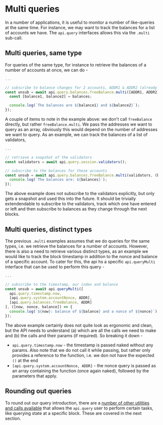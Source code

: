 # Multi queries

In a number of applications, it is useful to monitor a number of like-queries at the same time. For instance, we may want to track the balances for a list of accounts we have. The `api.query` interfaces allows this via the `.multi` sub-call.

## Multi queries, same type

For queries of the same type, for instance to retrieve the balances of a number of accounts at once, we can do -

```js
...

// subscribe to balance changes for 2 accounts, ADDR1 & ADDR2 (already defined)
const unsub = await api.query.balances.freeBalance.multi([ADDR1, ADDR2], (balances) => {
  const [balance1, balance2] = balances;

  console.log(`The balances are ${balance1} and ${balance2}`);
});
```

A couple of items to note in the example above: we don't call `freeBalance` directly, but rather `freeBalance.multi`. We pass the addresses we want to query as an array, obviously this would depend on the number of addresses we want to query. As an example, we can track the balances of a list of validators,

```js
...

// retrieve a snapshot of the validators
const validators = await api.query.session.validators();

// subscribe to the balances for these accounts
const unsub = await api.query.balances.freeBalance.multi(validators, (balances) => {
  console.log(`The balances are: ${balances}`);
});
```

The above example does not subscribe to the validators explicitly, but only gets a snapshot and used this into the future. It should be trivially extendendable to  subscribe to the validators, track which one have entered or left and then subscribe to balances as they change through the next blocks.

## Multi queries, distinct types

The previous `.multi` examples assumes that we do queries for the same types, i.e. we retrieve the balances for a number of accounts. However, there is also a need to retrieve various distinct types, as an example we would like to track the block timestamp in addition to the nonce and balance of a specific account. To cater for this, the api hs a specific `api.queryMulti` interface that can be used to perform this query -

```js
...

// subscribe to the timestamp, our index and balance
const unsub = await api.queryMulti([
  api.query.timestamp.now,
  [api.query.system.accountNonce, ADDR],
  [api.query.balances.freeBalance, ADDR]
], ([now, nonce, balance]) => {
  console.log(`${now}: balance of ${balance} and a nonce of ${nonce}`);
});
```

The above example certainly does not quite look as ergonomic and clean, but the API needs to understand (a) which are all the calls we need to make and (b) the calls and their params (if required). So breaking it down -

- `api.query.timestamp.now` - the timestamp is passed naked without any params. Also note that we do not call it while passing, but rather only provides a reference to the function, i.e. we don not have the expected `()` at the end
- `[api.query.system.accountNonce, ADDR]` - the nonce query is passed as an array containing the function (once again naked), followed by the parameters that apply.

## Rounding out queries

To round out our query introduction, there are a [number of other utilities and calls available](api.query.other.md) that allows the `api.query` user to perform certain tasks, like querying state at a specific block. These are covered in the next section.
